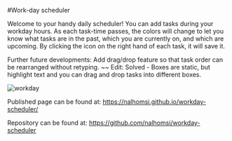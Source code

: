#Work-day scheduler

Welcome to your handy daily scheduler! You can add tasks during your workday hours. As each task-time passes, the colors will change to let you know what tasks are in the past, which you are currently on, and which are upcoming. By clicking the icon on the right hand of each task, it will save it.

Further future developments: Add drag/drop feature so that task order can be rearranged without retyping.
~~ Edit: Solved - Boxes are static, but highlight text and you can drag and drop tasks into different boxes.

![workday](https://user-images.githubusercontent.com/80538653/120466787-795e3200-c36d-11eb-9aa3-b86b883a4079.jpg)



Published page can be found at: https://nalhomsi.github.io/workday-scheduler/

Repository can be found at: https://github.com/nalhomsi/workday-scheduler

